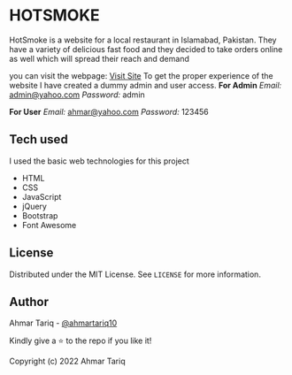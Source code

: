 
# 	HOTSMOKE 

HotSmoke is a website for a local restaurant in Islamabad, Pakistan. They have a variety of delicious fast food and they decided to take orders online as well which will spread their reach and demand
 
you can visit the webpage: [Visit Site](https://hotsmoke.netlify.app/)
To get the proper experience of the website I have created a dummy admin and user access. 
**For Admin** 
*Email:* admin@yahoo.com
*Password:* admin

**For User** 
*Email:* ahmar@yahoo.com
*Password:* 123456

##	Tech used
I used the basic web technologies for this project

 - HTML
 - CSS
 - JavaScript
 - jQuery
 - Bootstrap
 - Font Awesome

##	License

Distributed under the MIT License. See  `LICENSE`  for more information.

## Author

Ahmar Tariq -  [@ahmartariq10](https://twitter.com/ahmartariq10)

Kindly give a  ⭐  to the repo if you like it!

Copyright (c) 2022 Ahmar Tariq
